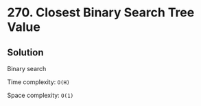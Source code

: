 # 270. Closest Binary Search Tree Value

## Solution

Binary search

Time complexity: `O(H)`

Space complexity: `O(1)`
